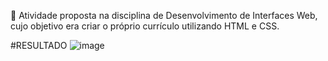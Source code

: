💼 Atividade proposta na disciplina de Desenvolvimento de Interfaces Web, cujo objetivo era criar o próprio currículo utilizando HTML e CSS.

#RESULTADO 
![image](https://github.com/user-attachments/assets/5663501a-e4d7-4ac3-9686-207592013d7f)
